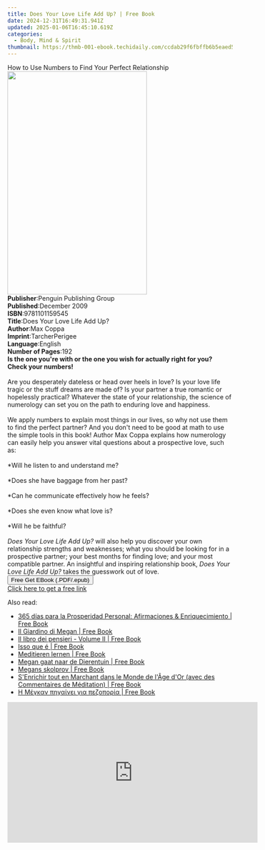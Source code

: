 ```yaml
---
title: Does Your Love Life Add Up? | Free Book
date: 2024-12-31T16:49:31.941Z
updated: 2025-01-06T16:45:10.619Z
categories:
  - Body, Mind & Spirit
thumbnail: https://thmb-001-ebook.techidaily.com/ccdab29f6fbffb6b5eaed57ffddb3e6d8fbf031f7a2accabdddf07ec18e6eb2e.jpg
---
```

<main id="book-container">
  <div class="flex flex-col">
    <div class="book-brief flex-1 py-6 px-4 sm:p-6 md:py-10 md:px-8">
      <!-- brief-->
      <div class="book-brief-main">
        How to Use Numbers to Find Your Perfect Relationship
      </div>
    </div>
    <div
      class="book-meta-info flex-1 grid gap-4 col-start-1 col-end-3 row-start-1 sm:mb-6 sm:grid-cols-4 lg:gap-6 lg:col-start-2 lg:row-end-6 lg:row-span-6 lg:mb-0"
    >
      <div
        class="book-meta-info-left place-content-center mt-4 p-4 text-sm leading-6 col-start-2 col-span-2 dark:text-slate-400"
      >
        <img
          class="w-full h-500 object-cover rounded-lg sm:h-255 sm:col-span-2 lg:col-span-full"
          src="https://img-001-ebook.techidaily.com/0c22915ef6a39ce5663b023b47ceb0fa8828e124efff43b6d2b6d97282622da2.jpg"
          alt=""
          width="312"
          height="500"
        />
      </div>
      <div
        class="book-meta-info-right mt-2 col-start-1 row-start-2 col-span-3 self-center"
      >
        <!-- meta data  -->
        <div class="flex flex-col px-4 md:px-8">
          <div class="flex-1">
            <strong>Publisher</strong>:<span class="px-2"
              >Penguin Publishing Group</span
            >
          </div>
          <div class="flex-1">
            <strong>Published</strong>:<span class="px-2">December 2009</span>
          </div>
          <div class="flex-1">
            <strong>ISBN</strong>:<span class="px-2">9781101159545</span>
          </div>
          <div class="flex-1">
            <strong>Title</strong>:<span class="px-2"
              >Does Your Love Life Add Up?</span
            >
          </div>
          <div class="flex-1">
            <strong>Author</strong>:<span class="px-2">Max Coppa</span>
          </div>
          <div class="flex-1">
            <strong>Imprint</strong>:<span class="px-2">TarcherPerigee</span>
          </div>
          <div class="flex-1">
            <strong>Language</strong>:<span class="px-2">English</span>
          </div>
          <div class="flex-1">
            <strong>Number of Pages</strong>:<span class="px-2">192</span>
          </div>
        </div>
      </div>
    </div>
    <div class="book-description flex-1 py-6 px-4 sm:p-6 md:py-10 md:px-8">
      <div class="book-description-main">
        <div accordion-content="" id="description">
          <b>
            Is the one you're with or the one you wish for actually right for
            you? Check your numbers! </b
          ><br /><br />
          Are you desperately dateless or head over heels in love? Is your love
          life tragic or the stuff dreams are made of? Is your partner a true
          romantic or hopelessly practical? Whatever the state of your
          relationship, the science of numerology can set you on the path to
          enduring love and happiness. <br /><br />
          We apply numbers to explain most things in our lives, so why not use
          them to find the perfect partner? And you don't need to be good at
          math to use the simple tools in this book! Author Max Coppa explains
          how numerology can easily help you answer vital questions about a
          prospective love, such as: <br /><br />
          *Will he listen to and understand me? <br /><br />
          *Does she have baggage from her past? <br /><br />
          *Can he communicate effectively how he feels? <br /><br />
          *Does she even know what love is? <br /><br />
          *Will he be faithful? <br /><br />
          <i>Does Your Love Life Add Up?</i> will also help you discover your
          own relationship strengths and weaknesses; what you should be looking
          for in a prospective partner; your best months for finding love; and
          your most compatible partner. An insightful and inspiring relationship
          book, <i>Does Your Love Life Add Up?</i> takes the guesswork out of
          love.
        </div>
        <div class="accordion-fader"></div>
      </div>
    </div>
    <div class="book-excerpts flex-1 py-6 px-4 sm:p-6 md:py-10 md:px-8"></div>
    <div
      class="book-about-author flex-1 py-6 px-4 sm:p-6 md:py-10 md:px-8"
    ></div>
    <div class="book-free-get flex-1 py-6 px-4 sm:p-6 md:py-10 md:px-8">
      <button
        id="btn-free-get"
        class="bg-blue-500 hover:bg-blue-700 text-white font-bold py-2 px-4 rounded"
      >
        Free Get EBook (.PDF/.epub)
      </button>
      <div id="countdown-display" class="px-2 text-lg mt-2"></div>
      <a
        id="free-link"
        class="hidden bg-blue-500 hover:bg-blue-700 text-white font-bold py-2 px-4 rounded"
        href="https://www.ebooks.com/en-us/book/463491/does-your-love-life-add-up/max-coppa/"
        target="_blank"
        >Click here to get a free link</a
      >
    </div>
    <script>
      let countdownTime = 0;
      let countdownInterval = null;
      document
        .getElementById('btn-free-get')
        .addEventListener('click', startCountdown);
      function startCountdown() {
        countdownTime = new Date().getTime() + 60000 * 3;
        countdownInterval = setInterval(updateCountdown, 1000);
        document.getElementById('btn-free-get').disabled = true;
        document
          .getElementById('btn-free-get')
          .classList.add('bg-gray-500', 'cursor-not-allowed');
      }
      function updateCountdown() {
        let currentTime = new Date().getTime();
        let timeLeft = countdownTime - currentTime;
        let secondsLeft = Math.floor(timeLeft / 1000);
        document.getElementById('countdown-display').innerHTML =
          `Remaining time: ${secondsLeft} seconds.`;
        if (secondsLeft <= 0) {
          clearInterval(countdownInterval);
          document.getElementById('btn-free-get').classList.add('hidden');
          document.getElementById('free-link').classList.remove('hidden');
          document.getElementById('countdown-display').innerHTML = '';
        }
      }
    </script>
  </div>
</main>

<ins class="adsbygoogle"
      style="display:block"
      data-ad-client="ca-pub-7571918770474297"
      data-ad-slot="8358498916"
      data-ad-format="auto"
      data-full-width-responsive="true"></ins>
    

<span class="atpl-alsoreadstyle">Also read:</span>
<div><ul>
<li><a href="https://novels-ebooks.techidaily.com/210129594-9781071564530-365-dias-para-la-prosperidad-personal-afirmaciones-enriquecimiento/"><u>365 días para la Prosperidad Personal: Afirmaciones & Enriquecimiento | Free Book</u></a></li>
<li><a href="https://novels-ebooks.techidaily.com/210129364-9781071564868-il-giardino-di-megan/"><u>Il Giardino di Megan | Free Book</u></a></li>
<li><a href="https://novels-ebooks.techidaily.com/210129483-9781071565926-il-libro-dei-pensieri-volume-ii/"><u>Il libro dei pensieri - Volume II | Free Book</u></a></li>
<li><a href="https://novels-ebooks.techidaily.com/210129458-9781071565858-isso-que-e/"><u>Isso que é | Free Book</u></a></li>
<li><a href="https://novels-ebooks.techidaily.com/210129583-9781071549704-meditieren-lernen/"><u>Meditieren lernen | Free Book</u></a></li>
<li><a href="https://novels-ebooks.techidaily.com/210129649-9781071564806-megan-gaat-naar-de-dierentuin/"><u>Megan gaat naar de Dierentuin | Free Book</u></a></li>
<li><a href="https://novels-ebooks.techidaily.com/210129497-9781071566169-megans-skolprov/"><u>Megans skolprov | Free Book</u></a></li>
<li><a href="https://novels-ebooks.techidaily.com/210129560-9781071564240-senrichir-tout-en-marchant-dans-le-monde-de-lage-dor-avec-des-commentaires-de-meditation/"><u>S'Enrichir tout en Marchant dans le Monde de l'Âge d'Or (avec des Commentaires de Méditation) | Free Book</u></a></li>
<li><a href="https://novels-ebooks.techidaily.com/210129652-9781071566152-h-megkan-phgainei-gia-pezoporia/"><u>Η Μέγκαν πηγαίνει για πεζοπορία | Free Book</u></a></li>
</ul></div>

<!-- affiliate ads begin -->
<iframe width="560" height="315" src="https://www.youtube.com/embed/RhLjZsruC9M?si=-861oUSfrUde2Ykt" title="YouTube video player" frameborder="0" allow="accelerometer; autoplay; clipboard-write; encrypted-media; gyroscope; picture-in-picture; web-share" referrerpolicy="strict-origin-when-cross-origin" allowfullscreen></iframe>
<!-- affiliate ads end -->

